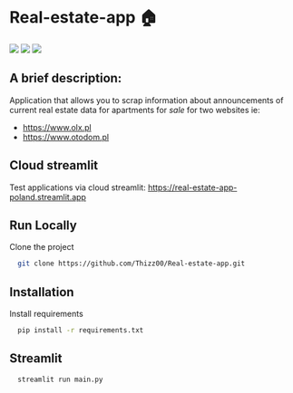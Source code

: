 # Real-estate-app 🏠

<img src="https://img.shields.io/badge/python-3670A0?style=for-the-badge&logo=python&logoColor=ffdd54"/> <img src="https://img.shields.io/badge/Streamlit-FF4B4B?style=for-the-badge&logo=Streamlit&logoColor=white"/>  <img src="https://img.shields.io/badge/pandas-%23150458.svg?style=for-the-badge&logo=pandas&logoColor=white"/> 

## A brief description:

Application that allows you to scrap information about announcements of current real estate data for apartments for *sale* for two websites ie:

* https://www.olx.pl
* https://www.otodom.pl

## Cloud streamlit

Test applications via cloud streamlit: https://real-estate-app-poland.streamlit.app

## Run Locally

Clone the project

```bash
  git clone https://github.com/Thizz00/Real-estate-app.git
```

## Installation

Install requirements

```bash
  pip install -r requirements.txt
```

## Streamlit 

```bash
  streamlit run main.py
```
